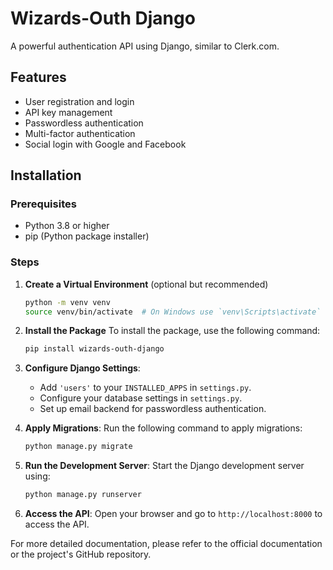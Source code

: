 # Wizards-Outh Django

A powerful authentication API using Django, similar to Clerk.com.

## Features
- User registration and login
- API key management
- Passwordless authentication
- Multi-factor authentication
- Social login with Google and Facebook

## Installation

### Prerequisites
- Python 3.8 or higher
- pip (Python package installer)

### Steps

1. **Create a Virtual Environment** (optional but recommended)
   ```bash
   python -m venv venv
   source venv/bin/activate  # On Windows use `venv\Scripts\activate`
   ```

2. **Install the Package**
   To install the package, use the following command:
   ```bash
   pip install wizards-outh-django
   ```

3. **Configure Django Settings**:
   - Add `'users'` to your `INSTALLED_APPS` in `settings.py`.
   - Configure your database settings in `settings.py`.
   - Set up email backend for passwordless authentication.

4. **Apply Migrations**:
   Run the following command to apply migrations:
   ```bash
   python manage.py migrate
   ```

5. **Run the Development Server**:
   Start the Django development server using:
   ```bash
   python manage.py runserver
   ```

6. **Access the API**:
   Open your browser and go to `http://localhost:8000` to access the API.

For more detailed documentation, please refer to the official documentation or the project's GitHub repository.
